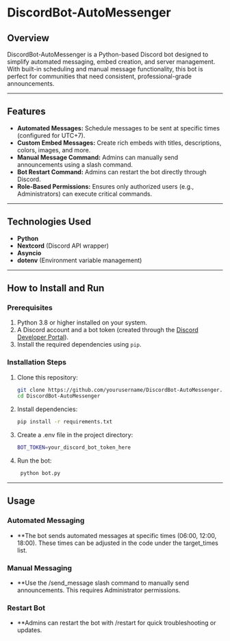 # DiscordBot-AutoMessenger

## Overview
DiscordBot-AutoMessenger is a Python-based Discord bot designed to simplify automated messaging, embed creation, and server management. With built-in scheduling and manual message functionality, this bot is perfect for communities that need consistent, professional-grade announcements.

---

## Features
- **Automated Messages:** Schedule messages to be sent at specific times (configured for UTC+7).
- **Custom Embed Messages:** Create rich embeds with titles, descriptions, colors, images, and more.
- **Manual Message Command:** Admins can manually send announcements using a slash command.
- **Bot Restart Command:** Admins can restart the bot directly through Discord.
- **Role-Based Permissions:** Ensures only authorized users (e.g., Administrators) can execute critical commands.

---

## Technologies Used
- **Python**
- **Nextcord** (Discord API wrapper)
- **Asyncio**
- **dotenv** (Environment variable management)

---

## How to Install and Run

### Prerequisites
1. Python 3.8 or higher installed on your system.
2. A Discord account and a bot token (created through the [Discord Developer Portal](https://discord.com/developers/applications)).
3. Install the required dependencies using `pip`.

### Installation Steps
1. Clone this repository:
   ```bash
   git clone https://github.com/yourusername/DiscordBot-AutoMessenger.git
   cd DiscordBot-AutoMessenger
2. Install dependencies:
   ```bash
   pip install -r requirements.txt
3. Create a .env file in the project directory:
   ```bash
   BOT_TOKEN=your_discord_bot_token_here
4. Run the bot:
   ```bash
    python bot.py

---

## Usage

### Automated Messaging
- **The bot sends automated messages at specific times (06:00, 12:00, 18:00). These times can be adjusted in the code under the target_times list.
### Manual Messaging
- **Use the /send_message slash command to manually send announcements. This requires Administrator permissions.
### Restart Bot
- **Admins can restart the bot with /restart for quick troubleshooting or updates.
